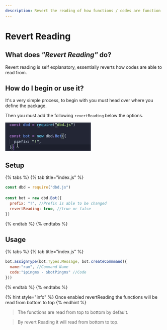 ```yaml
---
description: Revert the reading of how functions / codes are function
---
```


# Revert Reading

## What does _"Revert Reading"_ do?

Revert reading is self explanatory, essentially reverts how codes are able to read from. 

## How do I begin or use it?

It's a very simple process, to begin with you must head over where you define the package.

Then you must add the following `revertReading` below the options.

![Example of adding revertReading](../.gitbook/assets/54b328fcb579639e91fe8e1760a691b7.gif)

## Setup 

{% tabs %}
{% tab title="index.js" %}
```javascript
const dbd = require("dbd.js")

const bot = new dbd.Bot({
  prefix: "!", //Prefix is able to be changed
  revertReading: true, //true or false
})
```
{% endtab %}
{% endtabs %}

## Usage

{% tabs %}
{% tab title="index.js" %}
```javascript
bot.assignType(bot.Types.Message, bot.createCommmand({
  name:"ram", //Command Name
  code:"$pingms - $botPingms" //Code
}))
```
{% endtab %}
{% endtabs %}

{% hint style="info" %}
Once enabled revertReading the functions will be read from bottom to top
{% endhint %}

> The functions are read from top to bottom by default.

> By revert Reading it will read from bottom to top.

